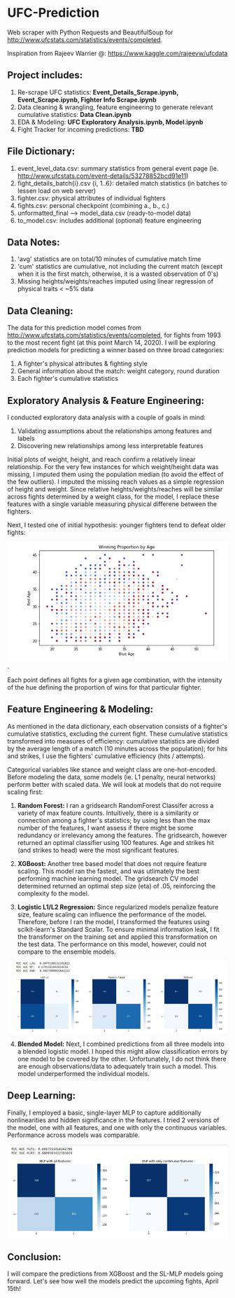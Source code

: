 # UFC-Prediction

Web scraper with Python Requests and BeautifulSoup for http://www.ufcstats.com/statistics/events/completed.

Inspiration from Rajeev Warrier @: https://www.kaggle.com/rajeevw/ufcdata 
 
## Project includes:
1. Re-scrape UFC statistics: **Event_Details_Scrape.ipynb, Event_Scrape.ipynb, Fighter Info Scrape.ipynb**
2. Data cleaning & wrangling, feature engineering to generate relevant cumulative statistics: **Data Clean.ipynb**
3. EDA & Modeling: **UFC Exploratory Analysis.ipynb, Model.ipynb**
4. Fight Tracker for incoming predictions: **TBD**


## File Dictionary:
1. event_level_data.csv: summary statistics from general event page (ie. http://www.ufcstats.com/event-details/53278852bcd91e11)
2. fight_details_batch{i}.csv {i, 1..6}: detailed match statistics (in batches to lessen load on web server)
3. fighter.csv: physical attributes of individual fighters
4. fights.csv: personal checkpoint (combining a., b., c.)
5. unformatted_final --> model_data.csv (ready-to-model data)
6. to_model.csv: includes additional (optional) feature engineering

## Data Notes:
1. 'avg' statistics are on total/10 minutes of cumulative match time
2. 'cum' statistics are cumulative, not including the current match (except when it is the first match, otherwise, it is a wasted observation of 0's)
3. Missing heights/weights/reaches imputed using linear regression of physical traits < ~5% data

## Data Cleaning:
The data for this prediction model comes from http://www.ufcstats.com/statistics/events/completed, for fights from 1993 to the most recent fight (at this point March 14, 2020). I will be exploring prediction models for predicting a winner based on three broad categories: 
 1. A fighter's physical attributes & fighting style
 2. General information about the match: weight category, round duration
 3. Each fighter's cumulative statistics
 
## Exploratory Analysis & Feature Engineering:
I conducted exploratory data analysis with a couple of goals in mind:
 1. Validating assumptions about the relationships among features and labels
 2. Discovering new relationships among less interpretable features

Initial plots of weight, height, and reach confirm a relatively linear relationship. For the very few instances for which weight/height data was missing,  I imputed them using the population median (to avoid the effect of the few outliers). I imputed the missing reach values as a simple regression of height and weight. Since relative heights/weights/reaches will be similar across fights determined by a weight class, for the model, I replace these features with a single variable measuring physical differene between the fighters. 

Next, I tested one of initial hypothesis: younger fighters tend to defeat older fights:

![image](Images/Age.JPG). 

Each point defines all fights for a given age combination, with the intensity of the hue defining the  proportion of wins for that particular fighter. 

## Feature Engineering & Modeling:
As mentioned in the data dictionary, each observation consists of a fighter's cumulative statistics, excluding the current fight. These cumulative statistics transformed into measures of efficiency: cumulative statistics are divided by the average length of a match (10 minutes across the population); for hits and strikes, I use the fighters' cumulative efficiency (hits / attempts). 

Categorical variables like stance and weight class are one-hot-encoded. Before modeling the data, some models (ie. L1 penalty, neural networks) perform better with scaled data. We will look at models that do not require scaling first:

 1. **Random Forest:**
 I ran a gridsearch RandomForest Classifer across a variety of max feature counts. Intuitively, there is a similarity or connection among a fighter's statistics; by using less than the max number of the features, I want assess if there might be some redundancy or irrelevancy among the features. The gridsearch, however returned an optimal classifier using 100 features. Age and strikes hit (and strikes to head) were the most significant features. 
 
 2. **XGBoost:**
 Another tree based model that does not require feature scaling. This model ran the fastest, and was utlimately the best performing machine learning model. The gridsearch CV model determined returned an optimal step size (eta) of .05, reinforcing the complexity fo the model. 
 
 3. **Logistic L1/L2 Regression:**
 Since regularized models penalize feature size, feature scaling can influence the performance of the model. Therefore, before I ran the model, I transformed the features using scikit-learn's Standard Scalar. To ensure minimal information leak, I fit the transformer on the training set and applied this transformation on the test data. The performance on this model, however, could not compare to the ensemble models. 
 
 ![performance](Images/Performance.JPG)

 4. **Blended Model:**
 Next, I combined predictions from all three models into a blended logistic model. I hoped this might allow classification errors by one model to be covered by the other. Unfortunately, I do not think there are enough observations/data to adequately train such a model. This model underperformed the individual models.
 
## Deep Learning:
Finally, I employed a basic, single-layer MLP to capture additionally nonlinearities and hidden significance in the features. I tried 2 versions of the model, one with all features, and one with only the continuous variables. Performance across models was comparable. 

![performanceANN](Images/ANNPerformance.JPG)

## Conclusion:
I will compare the predictions from XGBoost and the SL-MLP models going forward. Let's see how well the models predict the upcoming fights, April 15th!









